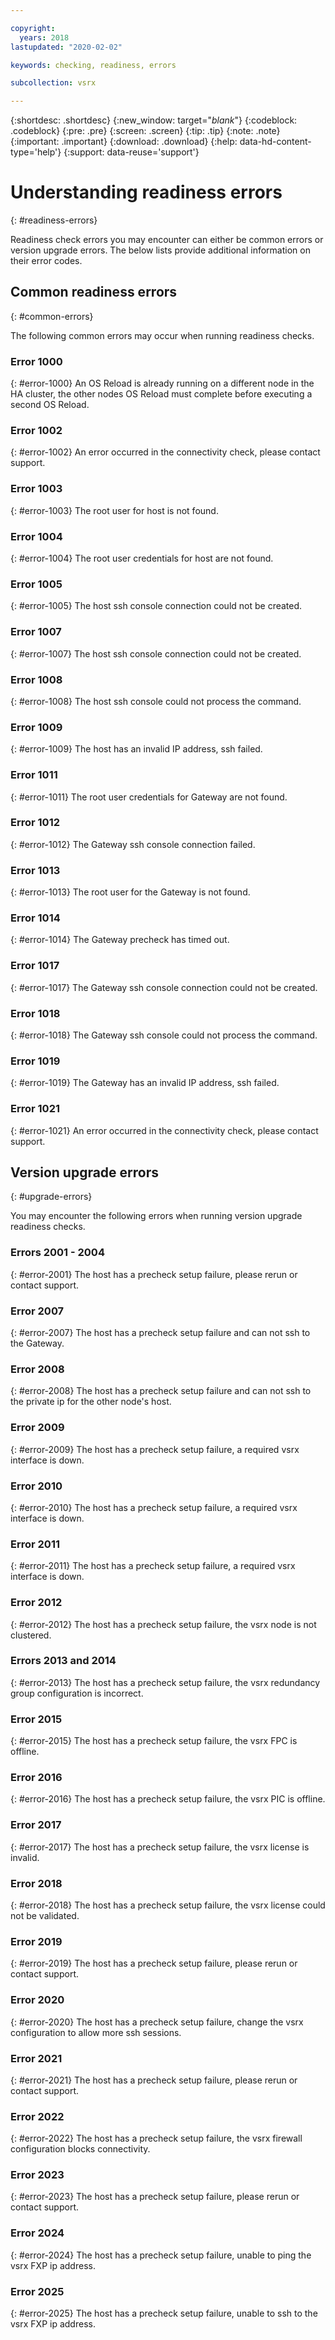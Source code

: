 ```yaml
---

copyright:
  years: 2018
lastupdated: "2020-02-02"

keywords: checking, readiness, errors

subcollection: vsrx

---
```


{:shortdesc: .shortdesc}
{:new_window: target="_blank_"}
{:codeblock: .codeblock}
{:pre: .pre}
{:screen: .screen}
{:tip: .tip}
{:note: .note}
{:important: .important}
{:download: .download}
{:help: data-hd-content-type='help'}
{:support: data-reuse='support'}

# Understanding readiness errors
{: #readiness-errors}

Readiness check errors you may encounter can either be common errors or version upgrade errors. The below lists provide additional information on their error codes.

## Common readiness errors
{: #common-errors}

The following common errors may occur when running readiness checks.

### Error 1000
{: #error-1000}
An OS Reload is already running on a different node in the HA cluster, the other nodes OS Reload must complete before executing a second OS Reload.

### Error 1002
{: #error-1002}
An error occurred in the connectivity check, please contact support.

### Error 1003
{: #error-1003}
The root user for host is not found.

### Error 1004
{: #error-1004}
The root user credentials for host are not found.

### Error 1005
{: #error-1005}
The host ssh console connection could not be created.

### Error 1007
{: #error-1007}
The host ssh console connection could not be created.

### Error 1008
{: #error-1008}
The host ssh console could not process the command.

### Error 1009
{: #error-1009}
The host has an invalid IP address, ssh failed.

### Error 1011
{: #error-1011}
The root user credentials for Gateway are not found.

### Error 1012
{: #error-1012}
The Gateway ssh console connection failed.

### Error 1013
{: #error-1013}
The root user for the Gateway is not found.

### Error 1014
{: #error-1014}
The Gateway precheck has timed out.

### Error 1017
{: #error-1017}
The Gateway ssh console connection could not be created.

### Error 1018
{: #error-1018}
The Gateway ssh console could not process the command.

### Error 1019
{: #error-1019}
The Gateway has an invalid IP address, ssh failed.

### Error 1021
{: #error-1021}
An error occurred in the connectivity check, please contact support.

## Version upgrade errors
{: #upgrade-errors}

You may encounter the following errors when running version upgrade readiness checks.

### Errors 2001 - 2004
{: #error-2001}
The host has a precheck setup failure, please rerun or contact support.

### Error 2007
{: #error-2007}
The host has a precheck setup failure and can not ssh to the Gateway.

### Error 2008
{: #error-2008}
The host has a precheck setup failure and can not ssh to the private ip for the other node's host.

### Error 2009
{: #error-2009}
The host has a precheck setup failure, a required vsrx interface is down.

### Error 2010
{: #error-2010}
The host has a precheck setup failure, a required vsrx interface is down.

### Error 2011
{: #error-2011}
The host has a precheck setup failure, a required vsrx interface is down.

### Error 2012
{: #error-2012}
The host has a precheck setup failure, the vsrx node is not clustered.

### Errors 2013 and 2014
{: #error-2013}
The host has a precheck setup failure, the vsrx redundancy group configuration is incorrect.

### Error 2015
{: #error-2015}
The host has a precheck setup failure, the vsrx FPC is offline.

### Error 2016
{: #error-2016}
The host has a precheck setup failure, the vsrx PIC is offline.

### Error 2017
{: #error-2017}
The host has a precheck setup failure, the vsrx license is invalid.

### Error 2018
{: #error-2018}
The host has a precheck setup failure, the vsrx license could not be validated.

### Error 2019
{: #error-2019}
The host has a precheck setup failure, please rerun or contact support.

### Error 2020
{: #error-2020}
The host has a precheck setup failure, change the vsrx configuration to allow more ssh sessions.

### Error 2021
{: #error-2021}
The host has a precheck setup failure, please rerun or contact support.

### Error 2022
{: #error-2022}
The host has a precheck setup failure, the vsrx firewall configuration blocks connectivity.

### Error 2023
{: #error-2023}
The host has a precheck setup failure, please rerun or contact support.

### Error 2024
{: #error-2024}
The host has a precheck setup failure, unable to ping the vsrx FXP ip address.

### Error 2025
{: #error-2025}
The host has a precheck setup failure, unable to ssh to the vsrx FXP ip address.
